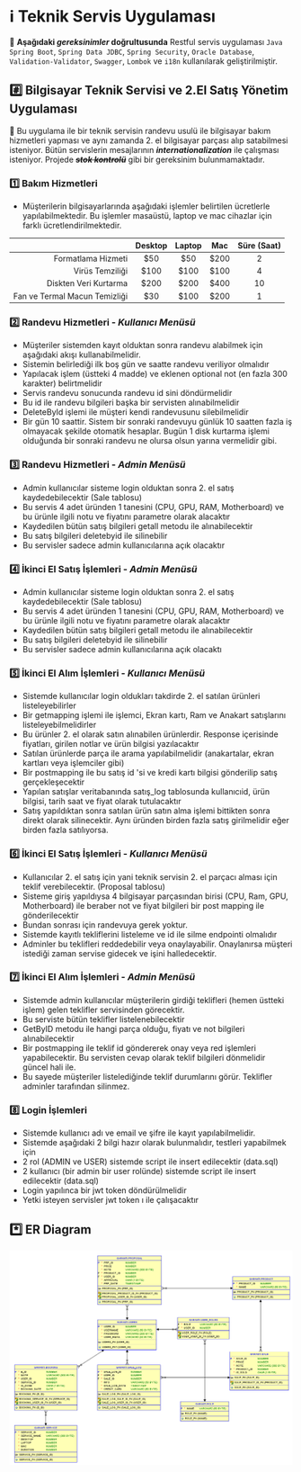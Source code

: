# :information_source: Teknik Servis Uygulaması
:dart:			**Aşağıdaki _gereksinimler_ doğrultusunda** Restful servis uygulaması `Java Spring Boot`, `Spring Data JDBC`, `Spring Security`, `Oracle Database`, `Validation-Validator`, `Swagger`, `Lombok` ve `i18n` kullanılarak geliştirilmiştir.

##  :hash: Bilgisayar Teknik Servisi ve 2.El Satış Yönetim Uygulaması
:briefcase:	Bu uygulama ile bir teknik servisin randevu usulü ile bilgisayar bakım hizmetleri yapması ve aynı zamanda 2. el bilgisayar parçası alıp satabilmesi isteniyor. Bütün servislerin mesajlarının ***internationalization*** ile çalışması isteniyor. Projede ***~~stok kontrolü~~*** gibi bir gereksinim bulunmamaktadır.

### :one:	Bakım Hizmetleri
- Müşterilerin bilgisayarlarında aşağıdaki işlemler belirtilen ücretlerle yapılabilmektedir. Bu işlemler masaüstü, laptop ve mac cihazlar için farklı ücretlendirilmektedir.

|| Desktop | Laptop | Mac | Süre (Saat) |
| -------------: |:-------------:|:-----:|:-------------:|:-----:|
| Formatlama Hizmeti      | $50 | $50 | $200 | 2 |
| Virüs Temziliği     | $100 | $100 | $100 | 4 |
| Diskten Veri Kurtarma | $200 | $200 | $400 | 10 |
| Fan ve Termal Macun Temizliği | $30 | $100 | $200 | 1 |


### :two:	Randevu Hizmetleri - *Kullanıcı Menüsü*
- Müşteriler sistemden kayıt olduktan sonra randevu alabilmek için aşağıdaki akışı kullanabilmelidir.
- Sistemin belirlediği ilk boş gün ve saatte randevu veriliyor olmalıdır
- Yapılacak işlem (üstteki 4 madde) ve eklenen optional not (en fazla 300 karakter) belirtmelidir
- Servis randevu sonucunda randevu id sini döndürmelidir
- Bu id ile randevu bilgileri başka bir servisten alınabilmelidir
- DeleteById işlemi ile müşteri kendi randevusunu silebilmelidir
- Bir gün 10 saattir. Sistem bir sonraki randevuyu günlük 10 saatten fazla iş olmayacak şekilde otomatik hesaplar. Bugün 1 disk kurtarma işlemi olduğunda bir sonraki randevu ne olursa olsun yarına vermelidir gibi.

### :three: Randevu Hizmetleri - *Admin Menüsü*
- Admin kullanıcılar sisteme login olduktan sonra 2. el satış kaydedebilecektir (Sale tablosu)
- Bu servis 4 adet üründen 1 tanesini (CPU, GPU, RAM, Motherboard) ve bu ürünle ilgili notu ve fiyatını parametre olarak alacaktır
- Kaydedilen bütün satış bilgileri getall metodu ile alınabilecektir
- Bu satış bilgileri deletebyid ile silinebilir
- Bu servisler sadece admin kullanıcılarına açık olacaktır

### :four: İkinci El Satış İşlemleri - *Admin Menüsü*
- Admin kullanıcılar sisteme login olduktan sonra 2. el satış kaydedebilecektir (Sale tablosu)
- Bu servis 4 adet üründen 1 tanesini (CPU, GPU, RAM, Motherboard) ve bu ürünle ilgili notu ve fiyatını parametre olarak alacaktır
- Kaydedilen bütün satış bilgileri getall metodu ile alınabilecektir
- Bu satış bilgileri deletebyid ile silinebilir
- Bu servisler sadece admin kullanıcılarına açık olacaktı

### :five: İkinci El Alım İşlemleri - *Kullanıcı Menüsü*
- Sistemde kullanıcılar login oldukları takdirde 2. el satılan ürünleri listeleyebilirler
- Bir getmapping işlemi ile işlemci, Ekran kartı, Ram ve Anakart satışlarını listeleyebilmelidirler
- Bu ürünler 2. el olarak satın alınabilen ürünlerdir. Response içerisinde fiyatları, girilen notlar ve ürün bilgisi yazılacaktır
- Satılan ürünlerde parça ile arama yapılabilmelidir (anakartalar, ekran kartları veya işlemciler gibi)
- Bir postmapping ile bu satış id 'si ve kredi kartı bilgisi gönderilip satış gerçekleşecektir
- Yapılan satışlar veritabanında satış_log tablosunda kullanıcıid, ürün bilgisi, tarih saat ve fiyat olarak tutulacaktır
- Satış yapıldıktan sonra satılan ürün satın alma işlemi bittikten sonra direkt olarak silinecektir. Aynı üründen birden fazla satış girilmelidir eğer birden fazla satılıyorsa.

### :six: İkinci El Satış İşlemleri - *Kullanıcı Menüsü*
- Kullanıcılar 2. el satış için yani teknik servisin 2. el parçacı alması için teklif verebilecektir. (Proposal tablosu)
- Sisteme giriş yapıldıysa 4 bilgisayar parçasından birisi (CPU, Ram, GPU, Motherboard) ile beraber not ve fiyat bilgileri bir post mapping ile gönderilecektir
- Bundan sonrası için randevuya gerek yoktur.
- Sistemde kayıtlı tekliflerini listeleme ve id ile silme endpointi olmalıdır
- Adminler bu teklifleri reddedebilir veya onaylayabilir. Onaylanırsa müşteri istediği zaman servise gidecek ve işini halledecektir.

### :seven: İkinci El Alım İşlemleri - *Admin Menüsü*
- Sistemde admin kullanıcılar müşterilerin girdiği teklifleri (hemen üstteki işlem) gelen teklifler servisinden görecektir.
- Bu serviste bütün teklifler listelenebilecektir
- GetByID metodu ile hangi parça olduğu, fiyatı ve not bilgileri alınabilecektir
- Bir postmapping ile teklif id göndererek onay veya red işlemleri yapabilecektir. Bu servisten cevap olarak teklif bilgileri dönmelidir güncel hali ile.
- Bu sayede müşteriler listelediğinde teklif durumlarını görür. Teklifler adminler tarafından silinmez.

### :eight: Login İşlemleri
- Sistemde kullanıcı adı ve email ve şifre ile kayıt yapılabilmelidir.
- Sistemde aşağıdaki 2 bilgi hazır olarak bulunmalıdır, testleri yapabilmek için
- 2 rol (ADMIN ve USER) sistemde script ile insert edilecektir (data.sql)
- 2 kullanıcı (bir admin bir user rolünde) sistemde script ile insert edilecektir (data.sql)
- Login yapılınca bir jwt token döndürülmelidir
- Yetki isteyen servisler jwt token ı ile çalışacaktır

## :asterisk:	ER Diagram
![er-diagram](https://github.com/emrcelen/teknikservis/blob/master/database/er_diagram.png "TeknikServis ER Diagram")



